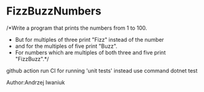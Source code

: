 # FizzBuzzNumbers

/*Write a program that prints the numbers from 1 to 100. 
 * But for multiples of three print "Fizz" instead of the number 
 * and for the multiples of five print "Buzz". 
 * For numbers which are multiples of both three and five print "FizzBuzz".*/
 
 github action run CI for running 'unit tests'
 instead use command dotnet test
 
 Author:Andrzej Iwaniuk
